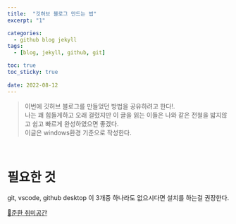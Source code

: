 ```yaml
---
title:  "깃허브 블로그 만드는 법"
excerpt: "1"

categories:
  - github blog jekyll
tags:
  - [blog, jekyll, github, git]

toc: true
toc_sticky: true
 
date: 2022-08-12
---
```


> 이번에 깃허브 블로그를 만들었던 방법을 공유하려고 한다!.\
> 나는 꽤 힘들게하고 오래 걸렸지만 이 글을 읽는 이들은 나와 같은 전철을 밟지않고 쉽고
> 빠르게 완성하였으면 좋겠다.\
> 이글은 windows환경 기준으로 작성한다.

<br>

# 필요한 것
git, vscode, github desktop 이 3개중 하나라도 없으시다면 설치를 하는걸 권장한다.

[🤖준환 취미공간](https://discord.gg/zkzk5xtm)


